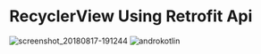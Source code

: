 # RecyclerView Using Retrofit Api
![screenshot_20180817-191244](https://user-images.githubusercontent.com/42333878/44269293-b8b94380-a251-11e8-9abf-8502557525c9.png)
![androkotlin](https://user-images.githubusercontent.com/42333878/50899410-0cfad500-1438-11e9-85e3-e1399e766b51.png)
